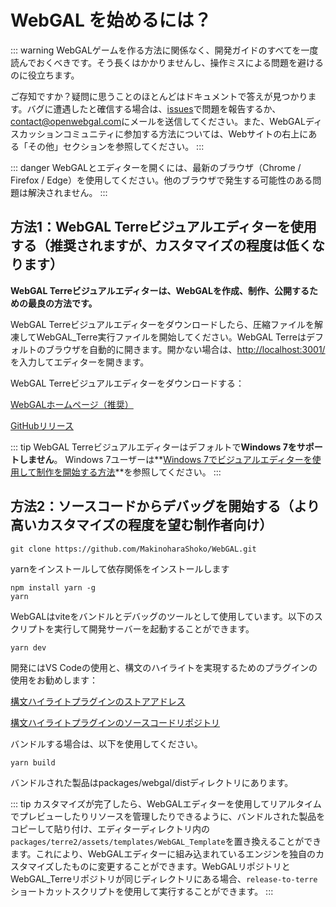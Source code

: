 # WebGAL を始めるには？

::: warning
WebGALゲームを作る方法に関係なく、開発ガイドのすべてを一度読んでおくべきです。そう長くはかかりませんし、操作ミスによる問題を避けるのに役立ちます。

ご存知ですか？疑問に思うことのほとんどはドキュメントで答えが見つかります。バグに遭遇したと確信する場合は、[issues](https://github.com/MakinoharaShoko/WebGAL/issues)で問題を報告するか、<contact@openwebgal.com>にメールを送信してください。また、WebGALディスカッションコミュニティに参加する方法については、Webサイトの右上にある「その他」セクションを参照してください。
:::

::: danger
WebGALとエディターを開くには、最新のブラウザ（Chrome / Firefox / Edge）を使用してください。他のブラウザで発生する可能性のある問題は解決されません。
:::

## 方法1：WebGAL Terreビジュアルエディターを使用する（推奨されますが、カスタマイズの程度は低くなります）

**WebGAL Terreビジュアルエディターは、WebGALを作成、制作、公開するための最良の方法です。**

WebGAL Terreビジュアルエディターをダウンロードしたら、圧縮ファイルを解凍してWebGAL_Terre実行ファイルを開始してください。WebGAL Terreはデフォルトのブラウザを自動的に開きます。開かない場合は、[http://localhost:3001/](http://localhost:3001/)を入力してエディターを開きます。

WebGAL Terreビジュアルエディターをダウンロードする：

[WebGALホームページ（推奨）](https://openwebgal.com/zh-cn/download/)

[GitHubリリース](https://github.com/MakinoharaShoko/WebGAL_Terre/releases)

::: tip
WebGAL Terreビジュアルエディターはデフォルトで**Windows 7をサポートしません**。
Windows 7ユーザーは**[Windows 7でビジュアルエディターを使用して制作を開始する方法](./win7)**を参照してください。
:::

## 方法2：ソースコードからデバッグを開始する（より高いカスタマイズの程度を望む制作者向け）

``` shell
git clone https://github.com/MakinoharaShoko/WebGAL.git
```

yarnをインストールして依存関係をインストールします

``` shell
npm install yarn -g
yarn
```

WebGALはviteをバンドルとデバッグのツールとして使用しています。以下のスクリプトを実行して開発サーバーを起動することができます。

``` shell
yarn dev
```

開発にはVS Codeの使用と、構文のハイライトを実現するためのプラグインの使用をお勧めします：

[構文ハイライトプラグインのストアアドレス](https://marketplace.visualstudio.com/items?itemName=c6h5-no2.webgal-script-basics)

[構文ハイライトプラグインのソースコードリポジトリ](https://github.com/C6H5-NO2/webgal-script-basics)

バンドルする場合は、以下を使用してください。

``` shell
yarn build
```

バンドルされた製品はpackages/webgal/distディレクトリにあります。

::: tip
カスタマイズが完了したら、WebGALエディターを使用してリアルタイムでプレビューしたりリソースを管理したりできるように、バンドルされた製品をコピーして貼り付け、エディターディレクトリ内の`packages/terre2/assets/templates/WebGAL_Template`を置き換えることができます。これにより、WebGALエディターに組み込まれているエンジンを独自のカスタマイズしたものに変更することができます。WebGALリポジトリとWebGAL_Terreリポジトリが同じディレクトリにある場合、`release-to-terre`ショートカットスクリプトを使用して実行することができます。
:::